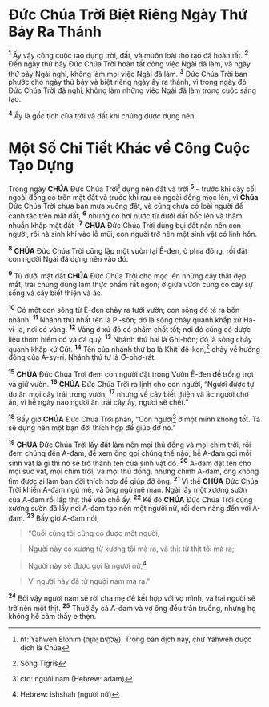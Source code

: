 # Đức Chúa Trời Biệt Riêng Ngày Thứ Bảy Ra Thánh
<sup><b>1</b></sup> Ấy vậy công cuộc tạo dựng trời, đất, và muôn loài thọ tạo đã hoàn tất. <sup><b>2</b></sup> Đến ngày thứ bảy Đức Chúa Trời hoàn tất công việc Ngài đã làm, và ngày thứ bảy Ngài nghỉ, không làm mọi việc Ngài đã làm. <sup><b>3</b></sup> Đức Chúa Trời ban phước cho ngày thứ bảy và biệt riêng ngày ấy ra thánh, vì trong ngày đó Đức Chúa Trời đã nghỉ, không làm những việc Ngài đã làm trong cuộc sáng tạo.

<sup><b>4</b></sup> Ấy là gốc tích của trời và đất khi chúng được dựng nên.


# Một Số Chi Tiết Khác về Công Cuộc Tạo Dựng
Trong ngày **CHÚA** Đức Chúa Trời[^1-88d1d18a-e524-44b3-a2fe-05f33a438a73] dựng nên đất và trời <sup><b>5</b></sup> – trước khi cây cối ngoài đồng có trên mặt đất và trước khi rau cỏ ngoài đồng mọc lên, vì **Chúa** Đức Chúa Trời chưa ban mưa xuống đất, và cũng chưa có loài người để canh tác trên mặt đất, <sup><b>6</b></sup> nhưng có hơi nước từ dưới đất bốc lên và thấm nhuần khắp mặt đất– <sup><b>7</b></sup> **CHÚA** Đức Chúa Trời dùng bụi đất nắn nên con người, rồi hà sinh khí vào lỗ mũi, con người trở nên một sinh vật có linh hồn.

<sup><b>8</b></sup> **CHÚA** Đức Chúa Trời cũng lập một vườn tại Ê-đen, ở phía đông, rồi đặt con người Ngài đã dựng nên vào đó.

<sup><b>9</b></sup> Từ dưới mặt đất **CHÚA** Đức Chúa Trời cho mọc lên những cây thật đẹp mắt, trái chúng dùng làm thực phẩm rất ngon; ở giữa vườn cũng có cây sự sống và cây biết thiện và ác.

<sup><b>10</b></sup> Có một con sông từ Ê-đen chảy ra tưới vườn; con sông đó tẻ ra bốn nhánh. <sup><b>11</b></sup> Nhánh thứ nhất tên là Pi-sôn; đó là sông chảy quanh khắp xứ Ha-vi-la, nơi có vàng. <sup><b>12</b></sup> Vàng ở xứ đó có phẩm chất tốt; nơi đó cũng có dược liệu thơm hiếm có và đá quý. <sup><b>13</b></sup> Nhánh thứ hai là Ghi-hôn; đó là sông chảy quanh khắp xứ Cút. <sup><b>14</b></sup> Tên của nhánh thứ ba là Khít-đê-ken,[^2-88d1d18a-e524-44b3-a2fe-05f33a438a73] chảy về hướng đông của A-sy-ri. Nhánh thứ tư là Ơ-phơ-rát.

<sup><b>15</b></sup> **CHÚA** Đức Chúa Trời đem con người đặt trong Vườn Ê-đen để trồng trọt và giữ vườn. <sup><b>16</b></sup> **CHÚA** Đức Chúa Trời ra lịnh cho con người, “Ngươi được tự do ăn mọi cây trái trong vườn, <sup><b>17</b></sup> nhưng về cây biết thiện và ác ngươi chớ ăn, vì hễ ngày nào ngươi ăn trái cây ấy, ngươi sẽ chết.”

<sup><b>18</b></sup> Bấy giờ **CHÚA** Đức Chúa Trời phán, “Con người[^3-88d1d18a-e524-44b3-a2fe-05f33a438a73] ở một mình không tốt. Ta sẽ dựng nên một bạn đời thích hợp để giúp đỡ nó.”

<sup><b>19</b></sup> **CHÚA** Đức Chúa Trời lấy đất làm nên mọi thú đồng và mọi chim trời, rồi đem chúng đến A-đam, để xem ông gọi chúng thế nào; hễ A-đam gọi mỗi sinh vật là gì thì nó sẽ trở thành tên của sinh vật đó. <sup><b>20</b></sup> A-đam đặt tên cho mọi súc vật, mọi chim trời, và mọi thú đồng, nhưng chính A-đam, ông không tìm được ai làm bạn đời thích hợp để giúp đỡ ông. <sup><b>21</b></sup> Vì thế **CHÚA** Đức Chúa Trời khiến A-đam ngủ mê, và ông ngủ mê man. Ngài lấy một xương sườn của A-đam rồi lấp thịt thế vào chỗ ấy. <sup><b>22</b></sup> Kế đó **CHÚA** Đức Chúa Trời dùng xương sườn đã lấy nơi A-đam tạo nên một người nữ, rồi đem nàng đến với A-đam. <sup><b>23</b></sup> Bấy giờ A-đam nói,


> “Cuối cùng tôi cũng có được một người;
>


> Người này có xương từ xương tôi mà ra, và thịt từ thịt tôi mà ra;
>


> Người này sẽ được gọi là người nữ,[^4-88d1d18a-e524-44b3-a2fe-05f33a438a73]
>


> Vì người này đã từ người nam mà ra.”
>

<sup><b>24</b></sup> Bởi vậy người nam sẽ rời cha mẹ để kết hợp với vợ mình, và hai người sẽ trở nên một thịt. <sup><b>25</b></sup> Thuở ấy cả A-đam và vợ ông đều trần truồng, nhưng họ không hề cảm thấy e thẹn.

[^1-88d1d18a-e524-44b3-a2fe-05f33a438a73]: nt: Yahweh Elohim (אֱלֹהִ֖ים יְהוָ֥ה). Trong bản dịch này, chữ Yahweh được dịch là Chúa
[^2-88d1d18a-e524-44b3-a2fe-05f33a438a73]: Sông Tigris
[^3-88d1d18a-e524-44b3-a2fe-05f33a438a73]: ctd: người nam (Hebrew: adam)
[^4-88d1d18a-e524-44b3-a2fe-05f33a438a73]: Hebrew: ishshah (người nữ)